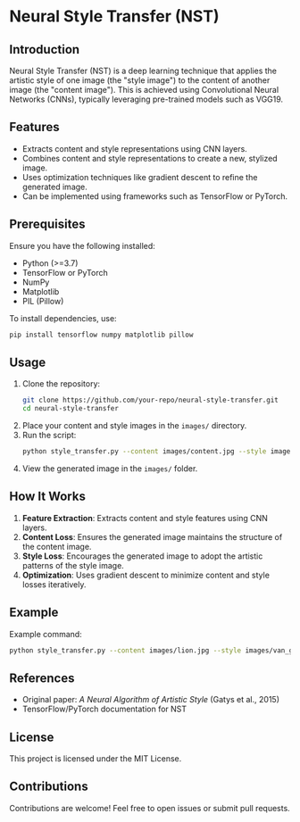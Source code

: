 # Neural Style Transfer (NST)

## Introduction
Neural Style Transfer (NST) is a deep learning technique that applies the artistic style of one image (the "style image") to the content of another image (the "content image"). This is achieved using Convolutional Neural Networks (CNNs), typically leveraging pre-trained models such as VGG19.

## Features
- Extracts content and style representations using CNN layers.
- Combines content and style representations to create a new, stylized image.
- Uses optimization techniques like gradient descent to refine the generated image.
- Can be implemented using frameworks such as TensorFlow or PyTorch.

## Prerequisites
Ensure you have the following installed:
- Python (>=3.7)
- TensorFlow or PyTorch
- NumPy
- Matplotlib
- PIL (Pillow)

To install dependencies, use:
```bash
pip install tensorflow numpy matplotlib pillow
```

## Usage
1. Clone the repository:
   ```bash
   git clone https://github.com/your-repo/neural-style-transfer.git
   cd neural-style-transfer
   ```
2. Place your content and style images in the `images/` directory.
3. Run the script:
   ```bash
   python style_transfer.py --content images/content.jpg --style images/style.jpg --output images/output.jpg
   ```
4. View the generated image in the `images/` folder.

## How It Works
1. **Feature Extraction**: Extracts content and style features using CNN layers.
2. **Content Loss**: Ensures the generated image maintains the structure of the content image.
3. **Style Loss**: Encourages the generated image to adopt the artistic patterns of the style image.
4. **Optimization**: Uses gradient descent to minimize content and style losses iteratively.

## Example
Example command:
```bash
python style_transfer.py --content images/lion.jpg --style images/van_gogh.jpg --output images/stylized_lion.jpg
```

## References
- Original paper: *A Neural Algorithm of Artistic Style* (Gatys et al., 2015)
- TensorFlow/PyTorch documentation for NST

## License
This project is licensed under the MIT License.

## Contributions
Contributions are welcome! Feel free to open issues or submit pull requests.

